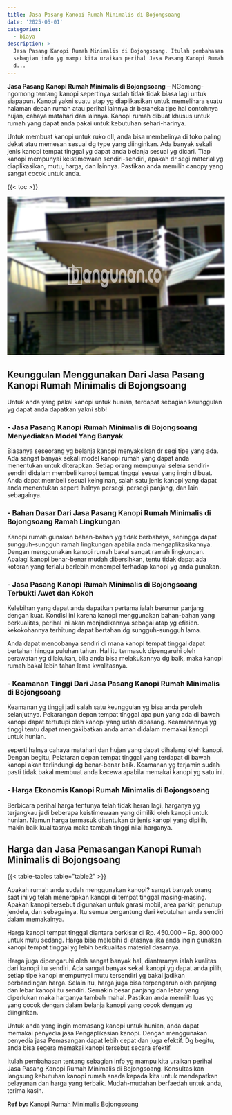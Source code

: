 ```yaml
---
title: Jasa Pasang Kanopi Rumah Minimalis di Bojongsoang
date: '2025-05-01'
categories:
  - biaya
description: >-
  Jasa Pasang Kanopi Rumah Minimalis di Bojongsoang. Itulah pembahasan tentang
  sebagian info yg mampu kita uraikan perihal Jasa Pasang Kanopi Rumah Minimalis
  d...
---
```


**Jasa Pasang Kanopi Rumah Minimalis di Bojongsoang** – NGomong-ngomong tentang kanopi sepertinya sudah tidak tidak biasa lagi untuk siapapun. Kanopi yakni suatu atap yg diaplikasikan untuk memelihara suatu halaman depan rumah atau perihal lainnya dr beraneka tipe hal contohnya hujan, cahaya matahari dan lainnya. Kanopi rumah dibuat khusus untuk rumah yang dapat anda pakai untuk kebutuhan sehari-harinya.

Untuk membuat kanopi untuk ruko dll, anda bisa membelinya di toko paling dekat atau memesan sesuai dg type yang diinginkan. Ada banyak sekali jenis kanopi tempat tinggal yg dapat anda belanja sesuai yg dicari. Tiap kanopi mempunyai keistimewaan sendiri-sendiri, apakah dr segi material yg diaplikasikan, mutu, harga, dan lainnya. Pastikan anda memilih canopy yang sangat cocok untuk anda.

{{< toc >}}

![Jasa Pasang Kanopi Rumah Minimalis di Bojongsoang](/images/harga-kanopi-minimalis-03.png)

## Keunggulan Menggunakan Dari Jasa Pasang Kanopi Rumah Minimalis di Bojongsoang

Untuk anda yang pakai kanopi untuk hunian, terdapat sebagian keunggulan yg dapat anda dapatkan yakni sbb!

### \- Jasa Pasang Kanopi Rumah Minimalis di Bojongsoang Menyediakan Model Yang Banyak

Biasanya seseorang yg belanja kanopi menyaksikan dr segi tipe yang ada. Ada sangat banyak sekali model kanopi rumah yang dapat anda menentukan untuk diterapkan. Setiap orang mempunyai selera sendiri-sendiri didalam membeli kanopi tempat tinggal sesuai yang ingin dibuat. Anda dapat membeli sesuai keinginan, salah satu jenis kanopi yang dapat anda menentukan seperti halnya persegi, persegi panjang, dan lain sebagainya.

### \- Bahan Dasar Dari Jasa Pasang Kanopi Rumah Minimalis di Bojongsoang Ramah Lingkungan

Kanopi rumah gunakan bahan-bahan yg tidak berbahaya, sehingga dapat sungguh-sungguh ramah lingkungan apabila anda mengaplikasikannya. Dengan menggunakan kanopi rumah bakal sangat ramah lingkungan. Apalagi kanopi benar-benar mudah dibersihkan, tentu tidak dapat ada kotoran yang terlalu berlebih menempel terhadap kanopi yg anda gunakan.

### \- Jasa Pasang Kanopi Rumah Minimalis di Bojongsoang Terbukti Awet dan Kokoh

Kelebihan yang dapat anda dapatkan pertama ialah berumur panjang dengan kuat. Kondisi ini karena kanopi menggunakan bahan-bahan yang berkualitas, perihal ini akan menjadikannya sebagai atap yg efisien. kekokohannya terhitung dapat bertahan dg sungguh-sungguh lama.

Anda dapat mencobanya sendiri di mana kanopi tempat tinggal dapat bertahan hingga puluhan tahun. Hal itu termasuk dipengaruhi oleh perawatan yg dilakukan, bila anda bisa melakukannya dg baik, maka kanopi rumah bakal lebih tahan lama kwalitasnya.

### \- Keamanan Tinggi Dari Jasa Pasang Kanopi Rumah Minimalis di Bojongsoang

Keamanan yg tinggi jadi salah satu keunggulan yg bisa anda peroleh selanjutnya. Pekarangan depan tempat tinggal apa pun yang ada di bawah kanopi dapat tertutupi oleh kanopi yang udah dipasang. Keamanannya yg tinggi tentu dapat mengakibatkan anda aman didalam memakai kanopi untuk hunian.

seperti halnya cahaya matahari dan hujan yang dapat dihalangi oleh kanopi. Dengan begitu, Pelataran depan tempat tinggal yang terdapat di bawah kanopi akan terlindungi dg benar-benar baik. Keamanan yg terjamin sudah pasti tidak bakal membuat anda kecewa apabila memakai kanopi yg satu ini.

### \- Harga Ekonomis Kanopi Rumah Minimalis di Bojongsoang

Berbicara perihal harga tentunya telah tidak heran lagi, harganya yg terjangkau jadi beberapa keistimewaan yang dimiliki oleh kanopi untuk hunian. Namun harga termasuk ditentukan dr jenis kanopi yang dipilih, makin baik kualitasnya maka tambah tinggi nilai harganya.

## Harga dan Jasa Pemasangan Kanopi Rumah Minimalis di Bojongsoang

{{< table-tables table="table2" >}}

Apakah rumah anda sudah menggunakan kanopi? sangat banyak orang saat ini yg telah menerapkan kanopi di tempat tinggal masing-masing. Apakah kanopi tersebut digunakan untuk garasi mobil, area parkir, penutup jendela, dan sebagainya. Itu semua bergantung dari kebutuhan anda sendiri dalam memakainya.

Harga kanopi tempat tinggal diantara berkisar di Rp. 450.000 – Rp. 800.000 untuk mutu sedang. Harga bisa melebihi di atasnya jika anda ingin gunakan kanopi tempat tinggal yg lebih berkualitas material dasarnya.

Harga juga dipengaruhi oleh sangat banyak hal, diantaranya ialah kualitas dari kanopi itu sendiri. Ada sangat banyak sekali kanopi yg dapat anda pilih, setiap tipe kanopi mempunyai mutu tersendiri yg bakal jadikan perbandingan harga. Selain itu, harga juga bisa terpengaruh oleh panjang dan lebar kanopi itu sendiri. Semakin besar panjang dan lebar yang diperlukan maka harganya tambah mahal. Pastikan anda memilih luas yg yang cocok dengan dalam belanja kanopi yang cocok dengan yg diinginkan.

Untuk anda yang ingin memasang kanopi untuk hunian, anda dapat memakai penyedia jasa Pengaplikasian kanopi. Dengan menggunakan penyedia jasa Pemasangan dapat lebih cepat dan juga efektif. Dg begitu, anda bisa segera memakai kanopi tersebut secara efektif.

Itulah pembahasan tentang sebagian info yg mampu kita uraikan perihal Jasa Pasang Kanopi Rumah Minimalis di Bojongsoang. Konsultasikan langsung kebutuhan kanopi rumah anada kepada kita untuk mendapatkan pelayanan dan harga yang terbaik. Mudah-mudahan berfaedah untuk anda, terima kasih.

**Ref by:**  [Kanopi Rumah Minimalis Bojongsoang](https://id.wikipedia.org/wiki/Kanopi)
